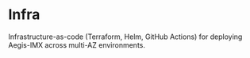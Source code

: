 # Infra
Infrastructure-as-code (Terraform, Helm, GitHub Actions) for deploying Aegis-IMX across multi-AZ environments.
